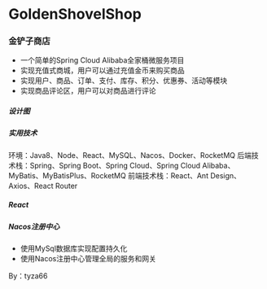 # GoldenShovelShop
### 金铲子商店
- 一个简单的Spring Cloud Alibaba全家桶微服务项目
- 实现充值式商城，用户可以通过充值金币来购买商品
- 实现用户、商品、订单、支付、库存、积分、优惠券、活动等模块
- 实现商品评论区，用户可以对商品进行评论

##### 设计图

##### 实用技术
环境：Java8、Node、React、MySQL、Nacos、Docker、RocketMQ
后端技术栈：Spring、Spring Boot、Spring Cloud、Spring Cloud Alibaba、MyBatis、MyBatisPlus、RocketMQ
前端技术栈：React、Ant Design、Axios、React Router

##### React

##### Nacos注册中心
- 使用MySql数据库实现配置持久化
- 使用Nacos注册中心管理全局的服务和网关

By：tyza66
